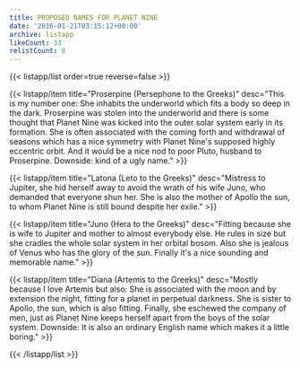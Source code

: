 ```yaml
---
title: PROPOSED NAMES FOR PLANET NINE
date: '2016-01-21T03:15:12+00:00'
archive: listapp
likeCount: 33
relistCount: 8
---
```


<!--more-->

{{< listapp/list order=true reverse=false >}}

   {{< listapp/item title="Proserpine (Persephone to the Greeks)"
      desc="This is my number one: She inhabits the underworld which fits a body so deep in the dark. Proserpine was stolen into the underworld and there is some thought that Planet Nine was kicked into the outer solar system early in its formation. She is often associated with the coming forth and withdrawal of seasons which has a nice symmetry with Planet Nine's supposed highly eccentric orbit. And it would be a nice nod to poor Pluto, husband to Proserpine. Downside: kind of a ugly name." >}}

   {{< listapp/item title="Latona (Leto to the Greeks)"
      desc="Mistress to Jupiter, she hid herself away to avoid the wrath of his wife Juno, who demanded that everyone shun her. She is also the mother of Apollo the sun, to whom Planet Nine is still bound despite her exile." >}}

   {{< listapp/item title="Juno (Hera to the Greeks)"
      desc="Fitting because she is wife to Jupiter and mother to almost everybody else. He rules in size but she cradles the whole solar system in her orbital bosom. Also she is jealous of Venus who has the glory of the sun. Finally it's a nice sounding and memorable name." >}}

   {{< listapp/item title="Diana (Artemis to the Greeks)"
      desc="Mostly because I love Artemis but also: She is associated with the moon and by extension the night, fitting for a planet in perpetual darkness. She is sister to Apollo, the sun, which is also fitting. Finally, she eschewed the company of men, just as Planet Nine keeps herself apart from the boys of the solar system. Downside: It is also an ordinary English name which makes it a little boring." >}}

{{< /listapp/list >}}
